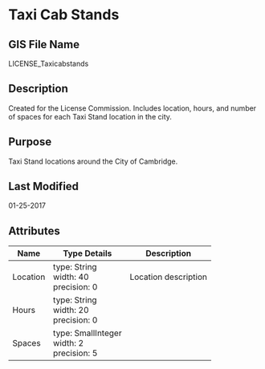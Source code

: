 # Taxi Cab Stands
## GIS File Name
LICENSE_Taxicabstands
## Description
<DIV STYLE="text-align:Left;"><DIV><DIV><P><SPAN>Created for the License Commission. Includes location, hours, and number of spaces for each Taxi Stand location in the city.</SPAN></P><P><SPAN /></P></DIV></DIV></DIV>

## Purpose
Taxi Stand locations around the City of Cambridge.
## Last Modified
01-25-2017
## Attributes
|Name|Type Details|Description|
|----|------------|-----------|
|Location|type: String<br/>width: 40<br/>precision: 0|Location description |
|Hours|type: String<br/>width: 20<br/>precision: 0||
|Spaces|type: SmallInteger<br/>width: 2<br/>precision: 5||
